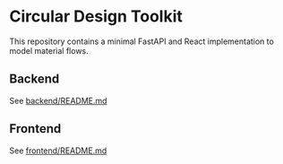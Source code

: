 # Circular Design Toolkit

This repository contains a minimal FastAPI and React implementation to model material flows.

## Backend
See [backend/README.md](backend/README.md)

## Frontend
See [frontend/README.md](frontend/README.md)
